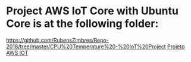 # Project AWS IoT Core with Ubuntu Core is at the following folder:

https://github.com/RubensZimbres/Repo-2018/tree/master/CPU%20Temperature%20-%20IoT%20Project
<a href="https://github.com/RubensZimbres/Repo-2018/tree/master/CPU%20Temperature%20-%20IoT%20Project">Projeto AWS IOT</a>
